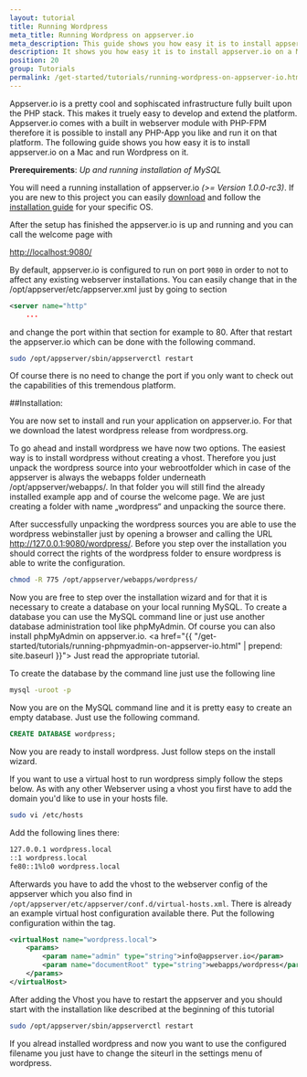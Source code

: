 ```yaml
---
layout: tutorial
title: Running Wordpress
meta_title: Running Wordpress on appserver.io
meta_description: This guide shows you how easy it is to install appserver.io on a Mac and run Wordpress on the most powerful PHP infrastructure on the planet.
description: It shows you how easy it is to install appserver.io on a Mac and run Wordpress on it.
position: 20
group: Tutorials
permalink: /get-started/tutorials/running-wordpress-on-appserver-io.html
---
```



Appserver.io is a pretty cool and sophiscated infrastructure fully built upon the PHP stack. This makes it truely easy
to develop and extend the platform. Appserver.io comes with a built in webserver module with PHP-FPM therefore it is
possible to install any PHP-App you like and run it on that platform. The following guide shows you how easy it is to
install appserver.io on a Mac and run Wordpress on it.


**Prerequirements**: *Up and running installation of MySQL*

You will need a running installation of appserver.io *(>= Version 1.0.0-rc3)*. If you are new to this
project you can easily [download](<{{ "/get-started/downloads.html" | prepend: site.baseurl }}>) and follow the
[installation guide](<{{ "/get-started/documentation/installation.html" | prepend: site.baseurl }}>) for your specific OS.

After the setup has finished the appserver.io is up and running and you can call the welcome page with

[http://localhost:9080/](<http://localhost:9080/>)

By default, appserver.io is configured to run on port `9080` in order to not to affect any existing webserver installations.
You can easily change that in the /opt/appserver/etc/appserver.xml just by going to section

```xml
<server name="http"
	...
```

and change the port within that section for example to 80. After that restart the appserver.io which can be
done with the following command.

```bash
sudo /opt/appserver/sbin/appserverctl restart
```

Of course there is no need to change the port if you only want to check out the capabilities of this tremendous platform.




##Installation:

You are now set to install and run your application on appserver.io. For that we download the latest wordpress release
from wordpress.org.

To go ahead and install wordpress we have now two options. The easiest way is to install wordpress without creating a
vhost. Therefore you just unpack the wordpress source into your webrootfolder which in case of the appserver is always
the webapps folder underneath /opt/appserver/webapps/. In that folder you will still find the already installed example
app and of course the welcome page. We are just creating a folder with name „wordpress“ and unpacking the source there.

After successfully unpacking the wordpress sources you are able to use the wordpress webinstaller just by opening a
browser and calling the URL http://127.0.0.1:9080/wordpress/. Before you step over the installation you should correct
the rights of the wordpress folder to ensure wordpress is able to write the configuration.

```bash
chmod -R 775 /opt/appserver/webapps/wordpress/
```

Now you are free to step over the installation wizard and for that it is necessary to create a database on your local
running MySQL. To create a database you can use the MySQL command line or just use another database administration tool
like phpMyAdmin. Of course you can also install phpMyAdmin on appserver.io. 
<a href="{{ "/get-started/tutorials/running-phpmyadmin-on-appserver-io.html" | prepend: site.baseurl }}">
Just read the appropriate tutorial.</a>

To create the database by the command line just use the following line

```bash
mysql -uroot -p
```

Now you are on the MySQL command line and it is pretty easy to create an empty database. Just use the following command.

```sql
CREATE DATABASE wordpress;
```

Now you are ready to install wordpress. Just follow steps on the install wizard.

If you want to use a virtual host to run wordpress simply follow the steps below. As with any other Webserver using a
vhost you first have to add the domain you'd like to use in your hosts file.

```bash
sudo vi /etc/hosts
```

Add the following lines there:

```bash
127.0.0.1 wordpress.local
::1 wordpress.local
fe80::1%lo0 wordpress.local
```

Afterwards you have to add the vhost to the webserver config of the appserver which you also find in
`/opt/appserver/etc/appserver/conf.d/virtual-hosts.xml`. There is already an example virtual host configuration
available there. Put the following configuration within the <virtualHosts> tag.

```xml
<virtualHost name="wordpress.local">
    <params>
        <param name="admin" type="string">info@appserver.io</param>
        <param name="documentRoot" type="string">webapps/wordpress</param>
    </params>
</virtualHost>
```

After adding the Vhost you have to restart the appserver and you should start with the installation like described at
the beginning of this tutorial

```bash
sudo /opt/appserver/sbin/appserverctl restart
```

If you alread installed wordpress and now you want to use the configured filename you just have to change the siteurl
in the settings menu of wordpress.
